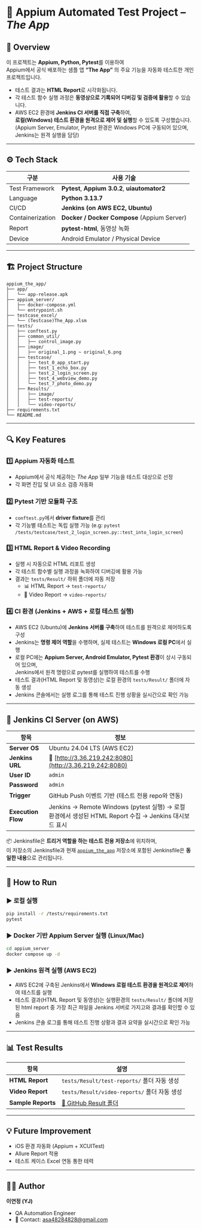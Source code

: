 # 📱 Appium Automated Test Project – *The App*

## 🧩 Overview
이 프로젝트는 **Appium, Python, Pytest**를 이용하여  
Appium에서 공식 배포하는 샘플 앱 **“The App”** 의 주요 기능을 자동화 테스트한 개인 프로젝트입니다.

- 테스트 결과는 **HTML Report**로 시각화됩니다.  
- 각 테스트 함수 실행 과정은 **동영상으로 기록되어 디버깅 및 검증에 활용**할 수 있습니다.  
- AWS EC2 환경에 **Jenkins CI 서버를 직접 구축**하여,  
  **로컬(Windows) 테스트 환경을 원격으로 제어 및 실행**할 수 있도록 구성했습니다.  
  (Appium Server, Emulator, Pytest 환경은 Windows PC에 구동되어 있으며, Jenkins는 원격 실행을 담당)

---

## ⚙️ Tech Stack
| 구분 | 사용 기술 |
|------|------------|
| Test Framework | **Pytest**, **Appium 3.0.2**, **uiautomator2** |
| Language | **Python 3.13.7** |
| CI/CD | **Jenkins (on AWS EC2, Ubuntu)** |
| Containerization | **Docker / Docker Compose** (Appium Server) |
| Report | **pytest-html**, 동영상 녹화 |
| Device | Android Emulator / Physical Device |

---

## 🏗️ Project Structure
```
appium_the_app/
├── app/
│   └── app-release.apk
├── appium_server/
│   ├── docker-compose.yml
│   └── entrypoint.sh
├── testcase_excel/
│   └── (Testcase)The_App.xlsm
├── tests/
│   ├── conftest.py
│   ├── common_util/
│   │   ├── control_image.py
│   ├── image/
│   │   ├── original_1.png ~ original_6.png
│   ├── testcase/
│   │   ├── test_0_app_start.py
│   │   ├── test_1_echo_box.py
│   │   ├── test_2_login_screen.py
│   │   ├── test_4_webview_demo.py
│   │   └── test_7_photo_demo.py
│   ├── Results/
│   │   ├── image/
│   │   ├── test-reports/
│   │   └── video-reports/
├── requirements.txt
└── README.md
```

---

## 🔍 Key Features

### 1️⃣ **Appium 자동화 테스트**
- Appium에서 공식 제공하는 *The App* 일부 기능을 테스트 대상으로 선정  
- 각 화면 진입 및 UI 요소 검증 자동화  

### 2️⃣ **Pytest 기반 모듈화 구조**
- `conftest.py`에서 **driver fixture**를 관리  
- 각 기능별 테스트는 독립 실행 가능 (e.g: `pytest /tests/testcase/test_2_login_screen.py::test_into_login_screen`)   

### 3️⃣ **HTML Report & Video Recording**
- 실행 시 자동으로 HTML 리포트 생성  
- 각 테스트 함수별 실행 과정을 녹화하여 디버깅에 활용 가능  
- 결과는 `tests/Result/` 하위 폴더에 자동 저장  
  - 📊 HTML Report → `test-reports/`
  - 🎥 Video Report → `video-reports/`

### 4️⃣ **CI 환경 (Jenkins + AWS + 로컬 테스트 실행)**
- AWS EC2 (Ubuntu)에 **Jenkins 서버를 구축**하여 테스트를 원격으로 제어하도록 구성  
- Jenkins는 **명령 제어 역할**을 수행하며, 실제 테스트는 **Windows 로컬 PC**에서 실행  
- 로컬 PC에는 **Appium Server, Android Emulator, Pytest 환경**이 상시 구동되어 있으며,  
  Jenkins에서 원격 명령으로 pytest를 실행하여 테스트를 수행  
- 테스트 결과(HTML Report 및 동영상)는 로컬 환경의 `tests/Result/` 폴더에 자동 생성  
- Jenkins 콘솔에서는 실행 로그를 통해 테스트 진행 상황을 실시간으로 확인 가능

---

## 🔐 Jenkins CI Server (on AWS)
| 항목 | 정보 |
|------|------|
| **Server OS** | Ubuntu 24.04 LTS (AWS EC2) |
| **Jenkins URL** | 🔗 [http://3.36.219.242:8080](http://3.36.219.242:8080) |
| **User ID** | `admin` |
| **Password** | `admin` |
| **Trigger** | GitHub Push 이벤트 기반 (테스트 전용 repo와 연동) |
| **Execution Flow** | Jenkins → Remote Windows (pytest 실행) → 로컬 환경에서 생성된 HTML Report 수집 → Jenkins 대시보드 표시 |

📦 Jenkinsfile은 **트리거 역할을 하는 테스트 전용 저장소**에 위치하며,  
이 저장소의 Jenkinsfile과 현재 [`appium_the_app`](https://github.com/leeyeonjung/appium_the_app) 저장소에 포함된 Jenkinsfile은 **동일한 내용**으로 관리됩니다.  

---

## 🚀 How to Run

### ▶️ 로컬 실행
```bash
pip install -r /tests/requirements.txt
pytest
```

### ▶️ Docker 기반 Appium Server 실행 (Linux/Mac)
```bash
cd appium_server
docker compose up -d
```

### ▶️ Jenkins 원격 실행 (AWS EC2)
- AWS EC2에 구축된 Jenkins에서 **Windows 로컬 테스트 환경을 원격으로 제어**하여 테스트를 실행 
- 테스트 결과(HTML Report 및 동영상)는 실행환경의 `tests/Result/` 폴더에 저장된 html report 중 가장 최근 파일을 Jenkins 서버로 가지고와 결과를 확인할 수 있음
- Jenkins 콘솔 로그를 통해 테스트 진행 상황과 결과 요약을 실시간으로 확인 가능

---

## 📊 Test Results
| 항목 | 설명 |
|------|------|
| **HTML Report** | `tests/Result/test-reports/` 폴더 자동 생성 |
| **Video Report** | `tests/Result/video-reports/` 폴더 자동 생성 |
| **Sample Reports** | [📁 GitHub Result 폴더](https://github.com/leeyeonjung/appium_the_app/tree/main/tests/Result) |

---

## 💡 Future Improvement
- iOS 환경 자동화 (Appium + XCUITest)
- Allure Report 적용
- 테스트 케이스 Excel 연동 통한 테력

---

## 👩‍💻 Author
**이연정 (YJ)**  
- QA Automation Engineer  
- 📧 Contact: asa48284828@gmail.com
